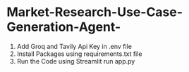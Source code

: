 # Market-Research-Use-Case-Generation-Agent-
1. Add Groq and Tavily Api Key in .env file <br />
2. Install Packages using requirements.txt file <br />
3. Run the Code using Streamlit run app.py
